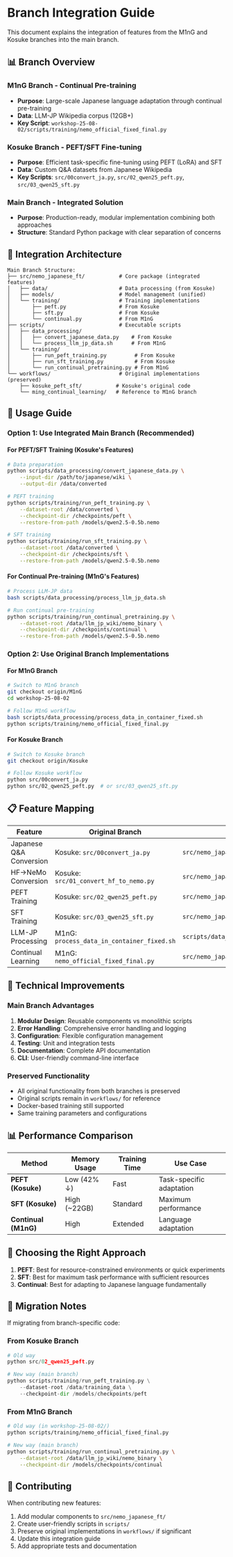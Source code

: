 # Branch Integration Guide

This document explains the integration of features from the M1nG and Kosuke branches into the main branch.

## 📊 Branch Overview

### M1nG Branch - Continual Pre-training
- **Purpose**: Large-scale Japanese language adaptation through continual pre-training
- **Data**: LLM-JP Wikipedia corpus (12GB+)
- **Key Script**: `workshop-25-08-02/scripts/training/nemo_official_fixed_final.py`

### Kosuke Branch - PEFT/SFT Fine-tuning
- **Purpose**: Efficient task-specific fine-tuning using PEFT (LoRA) and SFT
- **Data**: Custom Q&A datasets from Japanese Wikipedia
- **Key Scripts**: `src/00convert_ja.py`, `src/02_qwen25_peft.py`, `src/03_qwen25_sft.py`

### Main Branch - Integrated Solution
- **Purpose**: Production-ready, modular implementation combining both approaches
- **Structure**: Standard Python package with clear separation of concerns

## 🔄 Integration Architecture

```
Main Branch Structure:
├── src/nemo_japanese_ft/           # Core package (integrated features)
│   ├── data/                       # Data processing (from Kosuke)
│   ├── models/                     # Model management (unified)
│   └── training/                   # Training implementations
│       ├── peft.py                 # From Kosuke
│       ├── sft.py                  # From Kosuke
│       └── continual.py            # From M1nG
├── scripts/                        # Executable scripts
│   ├── data_processing/
│   │   ├── convert_japanese_data.py    # From Kosuke
│   │   └── process_llm_jp_data.sh      # From M1nG
│   └── training/
│       ├── run_peft_training.py         # From Kosuke
│       ├── run_sft_training.py          # From Kosuke
│       └── run_continual_pretraining.py # From M1nG
└── workflows/                      # Original implementations (preserved)
    ├── kosuke_peft_sft/           # Kosuke's original code
    └── ming_continual_learning/   # Reference to M1nG branch
```

## 🚀 Usage Guide

### Option 1: Use Integrated Main Branch (Recommended)

#### For PEFT/SFT Training (Kosuke's Features)
```bash
# Data preparation
python scripts/data_processing/convert_japanese_data.py \
    --input-dir /path/to/japanese/wiki \
    --output-dir /data/converted

# PEFT training
python scripts/training/run_peft_training.py \
    --dataset-root /data/converted \
    --checkpoint-dir /checkpoints/peft \
    --restore-from-path /models/qwen2.5-0.5b.nemo

# SFT training
python scripts/training/run_sft_training.py \
    --dataset-root /data/converted \
    --checkpoint-dir /checkpoints/sft \
    --restore-from-path /models/qwen2.5-0.5b.nemo
```

#### For Continual Pre-training (M1nG's Features)
```bash
# Process LLM-JP data
bash scripts/data_processing/process_llm_jp_data.sh

# Run continual pre-training
python scripts/training/run_continual_pretraining.py \
    --dataset-root /data/llm_jp_wiki/nemo_binary \
    --checkpoint-dir /checkpoints/continual \
    --restore-from-path /models/qwen2.5-0.5b.nemo
```

### Option 2: Use Original Branch Implementations

#### For M1nG Branch
```bash
# Switch to M1nG branch
git checkout origin/M1nG
cd workshop-25-08-02

# Follow M1nG workflow
bash scripts/data_processing/process_data_in_container_fixed.sh
python scripts/training/nemo_official_fixed_final.py
```

#### For Kosuke Branch
```bash
# Switch to Kosuke branch
git checkout origin/Kosuke

# Follow Kosuke workflow
python src/00convert_ja.py
python src/02_qwen25_peft.py  # or src/03_qwen25_sft.py
```

## 📋 Feature Mapping

| Feature | Original Branch | Main Branch Location |
|---------|----------------|---------------------|
| Japanese Q&A Conversion | Kosuke: `src/00convert_ja.py` | `src/nemo_japanese_ft/data/converters.py` |
| HF→NeMo Conversion | Kosuke: `src/01_convert_hf_to_nemo.py` | `src/nemo_japanese_ft/models/utils.py` |
| PEFT Training | Kosuke: `src/02_qwen25_peft.py` | `src/nemo_japanese_ft/training/peft.py` |
| SFT Training | Kosuke: `src/03_qwen25_sft.py` | `src/nemo_japanese_ft/training/sft.py` |
| LLM-JP Processing | M1nG: `process_data_in_container_fixed.sh` | `scripts/data_processing/process_llm_jp_data.sh` |
| Continual Learning | M1nG: `nemo_official_fixed_final.py` | `src/nemo_japanese_ft/training/continual.py` |

## 🔧 Technical Improvements

### Main Branch Advantages
1. **Modular Design**: Reusable components vs monolithic scripts
2. **Error Handling**: Comprehensive error handling and logging
3. **Configuration**: Flexible configuration management
4. **Testing**: Unit and integration tests
5. **Documentation**: Complete API documentation
6. **CLI**: User-friendly command-line interface

### Preserved Functionality
- All original functionality from both branches is preserved
- Original scripts remain in `workflows/` for reference
- Docker-based training still supported
- Same training parameters and configurations

## 📊 Performance Comparison

| Method | Memory Usage | Training Time | Use Case |
|--------|-------------|---------------|----------|
| **PEFT (Kosuke)** | Low (42% ↓) | Fast | Task-specific adaptation |
| **SFT (Kosuke)** | High (~22GB) | Standard | Maximum performance |
| **Continual (M1nG)** | High | Extended | Language adaptation |

## 🎯 Choosing the Right Approach

1. **PEFT**: Best for resource-constrained environments or quick experiments
2. **SFT**: Best for maximum task performance with sufficient resources
3. **Continual**: Best for adapting to Japanese language fundamentally

## 📝 Migration Notes

If migrating from branch-specific code:

### From Kosuke Branch
```python
# Old way
python src/02_qwen25_peft.py

# New way (main branch)
python scripts/training/run_peft_training.py \
    --dataset-root /data/training_data \
    --checkpoint-dir /models/checkpoints/peft
```

### From M1nG Branch
```bash
# Old way (in workshop-25-08-02/)
python scripts/training/nemo_official_fixed_final.py

# New way (main branch)
python scripts/training/run_continual_pretraining.py \
    --dataset-root /data/llm_jp_wiki/nemo_binary \
    --checkpoint-dir /models/checkpoints/continual
```

## 🤝 Contributing

When contributing new features:
1. Add modular components to `src/nemo_japanese_ft/`
2. Create user-friendly scripts in `scripts/`
3. Preserve original implementations in `workflows/` if significant
4. Update this integration guide
5. Add appropriate tests and documentation 